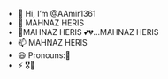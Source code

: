- 👋 Hi, I’m @AAmir1361
- 👀 MAHNAZ HERIS
- 🌱MAHNAZ HERIS
  💕💔...MAHNAZ HERIS
- 📫 MAHNAZ HERIS
- 😄 Pronouns:🍺
- ⚡ 🎖️🤟

<!---
AAmir1361/AAmir1361 is a ✨MAHNAZ HERIS ✨ repository because its `README.md` (this file) appears on your GitHub profile.
You can click the Preview link to take a look at your changes.
--->
